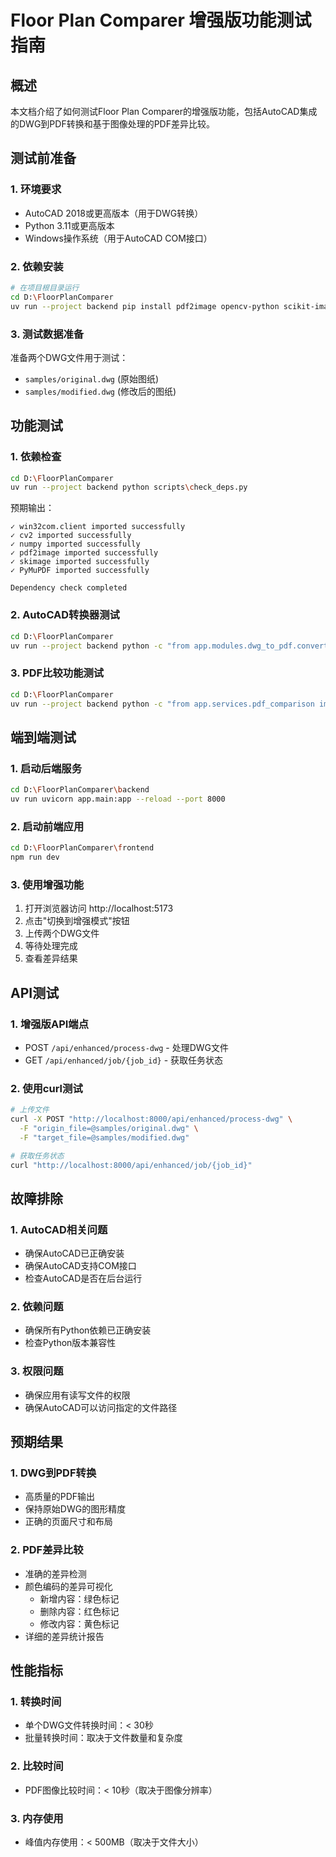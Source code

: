# Floor Plan Comparer 增强版功能测试指南

## 概述

本文档介绍了如何测试Floor Plan Comparer的增强版功能，包括AutoCAD集成的DWG到PDF转换和基于图像处理的PDF差异比较。

## 测试前准备

### 1. 环境要求
- AutoCAD 2018或更高版本（用于DWG转换）
- Python 3.11或更高版本
- Windows操作系统（用于AutoCAD COM接口）

### 2. 依赖安装
```bash
# 在项目根目录运行
cd D:\FloorPlanComparer
uv run --project backend pip install pdf2image opencv-python scikit-image PyMuPDF pywin32
```

### 3. 测试数据准备
准备两个DWG文件用于测试：
- `samples/original.dwg` (原始图纸)
- `samples/modified.dwg` (修改后的图纸)

## 功能测试

### 1. 依赖检查
```bash
cd D:\FloorPlanComparer
uv run --project backend python scripts\check_deps.py
```

预期输出：
```
✓ win32com.client imported successfully
✓ cv2 imported successfully
✓ numpy imported successfully
✓ pdf2image imported successfully
✓ skimage imported successfully
✓ PyMuPDF imported successfully

Dependency check completed
```

### 2. AutoCAD转换器测试
```bash
cd D:\FloorPlanComparer
uv run --project backend python -c "from app.modules.dwg_to_pdf.converter import DWGToPDFConverter; print('AutoCAD转换器导入成功')"
```

### 3. PDF比较功能测试
```bash
cd D:\FloorPlanComparer
uv run --project backend python -c "from app.services.pdf_comparison import PDFComparator; print('PDF比较器导入成功')"
```

## 端到端测试

### 1. 启动后端服务
```bash
cd D:\FloorPlanComparer\backend
uv run uvicorn app.main:app --reload --port 8000
```

### 2. 启动前端应用
```bash
cd D:\FloorPlanComparer\frontend
npm run dev
```

### 3. 使用增强功能
1. 打开浏览器访问 http://localhost:5173
2. 点击"切换到增强模式"按钮
3. 上传两个DWG文件
4. 等待处理完成
5. 查看差异结果

## API测试

### 1. 增强版API端点
- POST `/api/enhanced/process-dwg` - 处理DWG文件
- GET `/api/enhanced/job/{job_id}` - 获取任务状态

### 2. 使用curl测试
```bash
# 上传文件
curl -X POST "http://localhost:8000/api/enhanced/process-dwg" \
  -F "origin_file=@samples/original.dwg" \
  -F "target_file=@samples/modified.dwg"

# 获取任务状态
curl "http://localhost:8000/api/enhanced/job/{job_id}"
```

## 故障排除

### 1. AutoCAD相关问题
- 确保AutoCAD已正确安装
- 确保AutoCAD支持COM接口
- 检查AutoCAD是否在后台运行

### 2. 依赖问题
- 确保所有Python依赖已正确安装
- 检查Python版本兼容性

### 3. 权限问题
- 确保应用有读写文件的权限
- 确保AutoCAD可以访问指定的文件路径

## 预期结果

### 1. DWG到PDF转换
- 高质量的PDF输出
- 保持原始DWG的图形精度
- 正确的页面尺寸和布局

### 2. PDF差异比较
- 准确的差异检测
- 颜色编码的差异可视化
  - 新增内容：绿色标记
  - 删除内容：红色标记
  - 修改内容：黄色标记
- 详细的差异统计报告

## 性能指标

### 1. 转换时间
- 单个DWG文件转换时间：< 30秒
- 批量转换时间：取决于文件数量和复杂度

### 2. 比较时间
- PDF图像比较时间：< 10秒（取决于图像分辨率）

### 3. 内存使用
- 峰值内存使用：< 500MB（取决于文件大小）